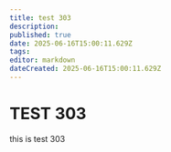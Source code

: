 ```yaml
---
title: test 303
description: 
published: true
date: 2025-06-16T15:00:11.629Z
tags: 
editor: markdown
dateCreated: 2025-06-16T15:00:11.629Z
---
```


# TEST 303
this is test 303
